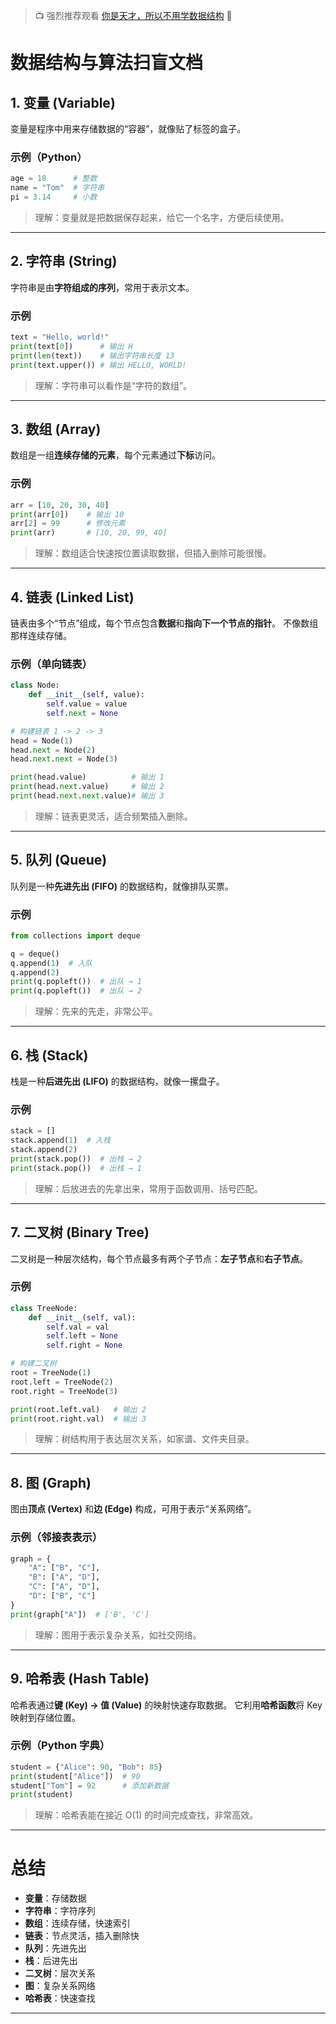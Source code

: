 > 📺 强烈推荐观看 [你是天才，所以不用学数据结构](https://www.bilibili.com/video/BV1RTxpzTEZ8/) 🎉

# 数据结构与算法扫盲文档

## 1. 变量 (Variable)

变量是程序中用来存储数据的“容器”，就像贴了标签的盒子。

### 示例（Python）

```python
age = 18      # 整数
name = "Tom"  # 字符串
pi = 3.14     # 小数
```

> 理解：变量就是把数据保存起来，给它一个名字，方便后续使用。

---

## 2. 字符串 (String)

字符串是由**字符组成的序列**，常用于表示文本。

### 示例

```python
text = "Hello, world!"
print(text[0])      # 输出 H
print(len(text))    # 输出字符串长度 13
print(text.upper()) # 输出 HELLO, WORLD!
```

> 理解：字符串可以看作是“字符的数组”。

---

## 3. 数组 (Array)

数组是一组**连续存储的元素**，每个元素通过**下标**访问。

### 示例

```python
arr = [10, 20, 30, 40]
print(arr[0])    # 输出 10
arr[2] = 99      # 修改元素
print(arr)       # [10, 20, 99, 40]
```

> 理解：数组适合快速按位置读取数据，但插入删除可能很慢。

---

## 4. 链表 (Linked List)

链表由多个“节点”组成，每个节点包含**数据**和**指向下一个节点的指针**。
不像数组那样连续存储。

### 示例（单向链表）

```python
class Node:
    def __init__(self, value):
        self.value = value
        self.next = None

# 构建链表 1 -> 2 -> 3
head = Node(1)
head.next = Node(2)
head.next.next = Node(3)

print(head.value)          # 输出 1
print(head.next.value)     # 输出 2
print(head.next.next.value)# 输出 3
```

> 理解：链表更灵活，适合频繁插入删除。

---

## 5. 队列 (Queue)

队列是一种**先进先出 (FIFO)** 的数据结构，就像排队买票。

### 示例

```python
from collections import deque

q = deque()
q.append(1)  # 入队
q.append(2)
print(q.popleft())  # 出队 → 1
print(q.popleft())  # 出队 → 2
```

> 理解：先来的先走，非常公平。

---

## 6. 栈 (Stack)

栈是一种**后进先出 (LIFO)** 的数据结构，就像一摞盘子。

### 示例

```python
stack = []
stack.append(1)  # 入栈
stack.append(2)
print(stack.pop())  # 出栈 → 2
print(stack.pop())  # 出栈 → 1
```

> 理解：后放进去的先拿出来，常用于函数调用、括号匹配。

---

## 7. 二叉树 (Binary Tree)

二叉树是一种层次结构，每个节点最多有两个子节点：**左子节点**和**右子节点**。

### 示例

```python
class TreeNode:
    def __init__(self, val):
        self.val = val
        self.left = None
        self.right = None

# 构建二叉树
root = TreeNode(1)
root.left = TreeNode(2)
root.right = TreeNode(3)

print(root.left.val)   # 输出 2
print(root.right.val)  # 输出 3
```

> 理解：树结构用于表达层次关系，如家谱、文件夹目录。

---

## 8. 图 (Graph)

图由**顶点 (Vertex)** 和**边 (Edge)** 构成，可用于表示“关系网络”。

### 示例（邻接表表示）

```python
graph = {
    "A": ["B", "C"],
    "B": ["A", "D"],
    "C": ["A", "D"],
    "D": ["B", "C"]
}
print(graph["A"])  # ['B', 'C']
```

> 理解：图用于表示复杂关系，如社交网络。

---

## 9. 哈希表 (Hash Table)

哈希表通过**键 (Key) → 值 (Value)** 的映射快速存取数据。
它利用**哈希函数**将 Key 映射到存储位置。

### 示例（Python 字典）

```python
student = {"Alice": 90, "Bob": 85}
print(student["Alice"])  # 90
student["Tom"] = 92      # 添加新数据
print(student)
```

> 理解：哈希表能在接近 O(1) 的时间完成查找，非常高效。

---

# 总结

* **变量**：存储数据
* **字符串**：字符序列
* **数组**：连续存储，快速索引
* **链表**：节点灵活，插入删除快
* **队列**：先进先出
* **栈**：后进先出
* **二叉树**：层次关系
* **图**：复杂关系网络
* **哈希表**：快速查找

---